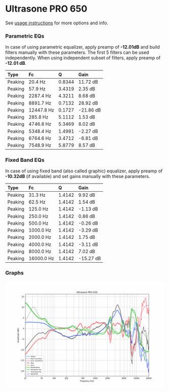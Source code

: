 # Ultrasone PRO 650
See [usage instructions](https://github.com/jaakkopasanen/AutoEq#usage) for more options and info.

### Parametric EQs
In case of using parametric equalizer, apply preamp of **-12.01dB** and build filters manually
with these parameters. The first 5 filters can be used independently.
When using independent subset of filters, apply preamp of **-12.01 dB**.

| Type    | Fc         |      Q | Gain      |
|:--------|:-----------|:-------|:----------|
| Peaking | 20.4 Hz    | 0.8344 | 11.72 dB  |
| Peaking | 57.9 Hz    | 3.4319 | 2.35 dB   |
| Peaking | 2287.4 Hz  | 4.3211 | 8.68 dB   |
| Peaking | 8891.7 Hz  | 0.7132 | 28.92 dB  |
| Peaking | 12447.8 Hz | 0.1727 | -21.86 dB |
| Peaking | 285.8 Hz   | 5.1112 | 1.53 dB   |
| Peaking | 4746.8 Hz  | 5.3469 | 8.02 dB   |
| Peaking | 5348.4 Hz  | 1.4991 | -2.27 dB  |
| Peaking | 6764.6 Hz  | 3.4712 | -6.81 dB  |
| Peaking | 7548.9 Hz  | 5.8779 | 8.57 dB   |

### Fixed Band EQs
In case of using fixed band (also called graphic) equalizer, apply preamp of **-10.32dB**
(if available) and set gains manually with these parameters.

| Type    | Fc         |      Q | Gain      |
|:--------|:-----------|:-------|:----------|
| Peaking | 31.3 Hz    | 1.4142 | 9.92 dB   |
| Peaking | 62.5 Hz    | 1.4142 | 1.54 dB   |
| Peaking | 125.0 Hz   | 1.4142 | -1.13 dB  |
| Peaking | 250.0 Hz   | 1.4142 | 0.86 dB   |
| Peaking | 500.0 Hz   | 1.4142 | -0.26 dB  |
| Peaking | 1000.0 Hz  | 1.4142 | -3.29 dB  |
| Peaking | 2000.0 Hz  | 1.4142 | 1.75 dB   |
| Peaking | 4000.0 Hz  | 1.4142 | -3.11 dB  |
| Peaking | 8000.0 Hz  | 1.4142 | 7.02 dB   |
| Peaking | 16000.0 Hz | 1.4142 | -15.27 dB |

### Graphs
![](./Ultrasone%20PRO%20650.png)